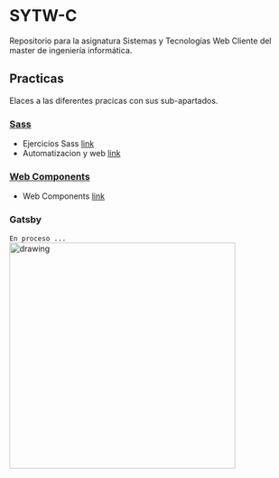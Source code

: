 # SYTW-C
Repositorio para la asignatura Sistemas y Tecnologías Web Cliente del master de ingeniería informática.
## Practicas
Elaces a las diferentes pracicas con sus sub-apartados.
### [Sass](https://github.com/Pmolmar/SYTW-C/blob/main/EjerciciosSass) 
- Ejercicios Sass [link](https://github.com/Pmolmar/SYTW-C/blob/main/EjerciciosSass/Ejercicios)
- Automatizacion y web [link](https://github.com/Pmolmar/SYTW-C/blob/main/EjerciciosSass/Web)
### [Web Components](https://github.com/Pmolmar/SYTW-C/tree/main/WebComponent)
- Web Components [link](https://github.com/Pmolmar/SYTW-C/tree/main/WebComponent)
### Gatsby
`En proceso ...`
<img src="https://cataas.com/cat/says/Isa%20estoy%20trabajando%20jeje" alt="drawing" style="width:400px;"/>
